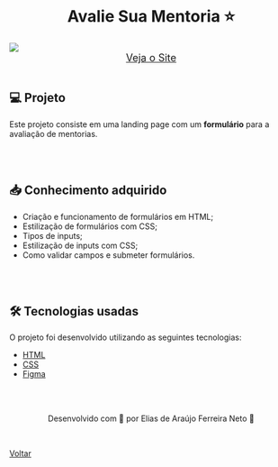 <h1 align="center">Avalie Sua Mentoria ⭐</h1>

<img src="./demonstracao.gif">


<div align="center">
    <a style="font-size: 18px" href="https://elias-neto.github.io/Explorer/nivel03/stage03/desafios/criando_formularios_02" target="_blank"> Veja o Site</a>
</div>

<br>

<h2> 💻 Projeto </h2>

Este projeto consiste em uma landing page com um **formulário** para a avaliação de mentorias.

<br>
<br>

<h2> 📥 Conhecimento adquirido </h2>

* Criação e funcionamento de formulários em HTML;
* Estilização de formulários com CSS;
* Tipos de inputs;
* Estilização de inputs com CSS;
* Como validar campos e submeter formulários. 

<br>
<br>

<h2> 🛠 Tecnologias usadas </h2>

O projeto foi desenvolvido utilizando as seguintes tecnologias:

- [HTML](https://www.w3schools.com/html/)
- [CSS](https://www.w3schools.com/css/default.asp)
- [Figma](https://www.figma.com/design/)

<br>
<br>

<p align="center"> Desenvolvido com 💜 por Elias de Araújo Ferreira Neto 👋 <p>

<br>

<a href="../../README.md">Voltar</a>